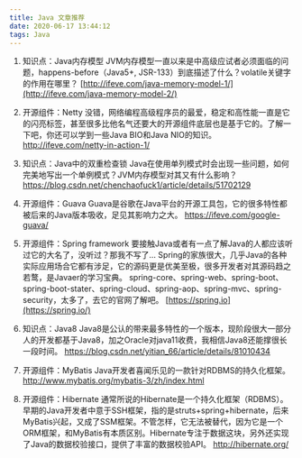 ```yaml
---
title: Java 文章推荐
date: 2020-06-17 13:44:12
tags: Java
---
```


1. 知识点：Java内存模型
   JVM内存模型一直以来是中高级应试者必须面临的问题，happens-before（Java5+, JSR-133）到底描述了什么？volatile关键字的作用在哪里？
   [http://ifeve.com/java-memory-model-1/](http://ifeve.com/java-memory-model-2/)

   

2. 开源组件：Netty
   没错，网络编程高级程序员的最爱，稳定和高性能一直是它的闪亮标签，甚至很多比他名气还要大的开源组件底层也是基于它的。了解一下吧，你还可以学到一些Java BIO和Java NIO的知识。
   http://ifeve.com/netty-in-action-1/

   

3. 知识点：Java中的双重检查锁
   Java在使用单列模式时会出现一些问题，如何完美地写出一个单例模式？JVM内存模型对其又有什么影响？
   https://blog.csdn.net/chenchaofuck1/article/details/51702129

   <escape><!-- more --></escape>

4. 开源组件：Guava
   Guava是谷歌在Java平台的开源工具包，它的很多特性都被后来的Java版本吸收，足见其影响力之大。
   https://ifeve.com/google-guava/

   

5. 开源组件：Spring framework
   要接触Java或者有一点了解Java的人都应该听过它的大名了，没听过？那我不写了...
   Spring的家族很大，几乎Java的各种实际应用场合它都有涉足，它的源码更是优美至极，很多开发者对其源码趋之若鹜，是Javaer的学习宝典。
   spring-core、spring-web、spring-boot、spring-boot-stater、spring-cloud、spring-aop、spring-mvc、spring-security，太多了，去它的官网了解吧。
   [https://spring.io](https://spring.io/)


6. 知识点：Java8
   Java8是公认的带来最多特性的一个版本，现阶段很大一部分人的开发都基于Java8，加之Oracle对java11收费，我相信Java8还能撑很长一段时间。
   https://blog.csdn.net/yitian_66/article/details/81010434

   

7. 开源组件：MyBatis
   Java开发者喜闻乐见的一款针对RDBMS的持久化框架。
   http://www.mybatis.org/mybatis-3/zh/index.html

   

8. 开源组件：Hibernate
   通常所说的Hibernate是一个持久化框架（RDBMS）。早期的Java开发者中意于SSH框架，指的是struts+spring+hibernate，后来MyBatis兴起，又成了SSM框架。不管怎样，它无法被替代，因为它是一个ORM框架，和MyBatis有本质区别。Hibernate专注于数据这块，另外还实现了Java的数据校验接口，提供了丰富的数据校验API。
   http://hibernate.org/